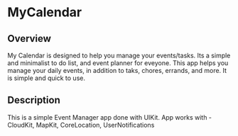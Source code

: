 # MyCalendar

## Overview

My Calendar is designed to help you manage your events/tasks. Its a simple and minimalist to do list, and event planner for eveyone. This app helps you manage your daily events, in addition to taks, chores, errands, and more. It is simple and quick to use. 

<p align="middle">
  </../main/images/eventz-home.png" width="30.33%" />
</p>


## Description

This is a simple Event Manager app done with UIKit.
App works with - CloudKit, MapKit, CoreLocation, UserNotifications

